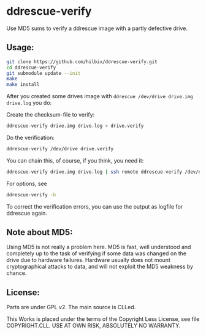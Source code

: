 ddrescue-verify
===============

Use MD5 sums to verify a ddrescue image with a partly defective drive.


Usage:
------

```bash
git clone https://github.com/hilbix/ddrescue-verify.git
cd ddrescue-verify
git submodule update --init
make
make install
```

After you created some drives image with `ddrescue /dev/drive drive.img drive.log` you do:

Create the checksum-file to verify:
```bash
ddrescue-verify drive.img drive.log > drive.verify
```

Do the verification:
```bash
ddrescue-verify /dev/drive drive.verify
```

You can chain this, of course, if you think, you need it:
```bash
ddrescue-verify drive.img drive.log | ssh remote ddrescue-verify /dev/drive -
```

For options, see
```bash
ddrescue-verify -h
```

To correct the verification errors, you can use the output as logfile for ddrescue again.


Note about MD5:
---------------

Using MD5 is not really a problem here.  MD5 is fast, well understood and completely up to the task of verifying if some data was changed on the drive due to hardware failures.  Hardware usually does not mount cryptographical attacks to data, and will not exploit the MD5 weakness by chance.


License:
--------

Parts are under GPL v2.  The main source is CLLed.

This Works is placed under the terms of the Copyright Less License,
see file COPYRIGHT.CLL.  USE AT OWN RISK, ABSOLUTELY NO WARRANTY.

